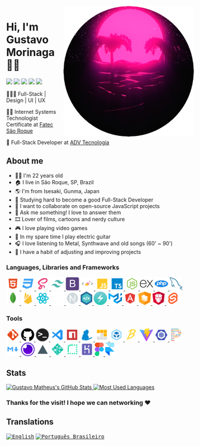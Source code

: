 <!-- markdownlint-disable MD014 -->
<!-- markdownlint-disable MD026 -->
<!-- markdownlint-disable MD033 -->
<!-- markdownlint-disable MD041 -->

<img align="right" width="350" height="350" src="./img/synth-circle.gif">

# Hi, I'm Gustavo Morinaga 🤟🏼

[<img width="447" src="https://img.shields.io/badge/%E2%A0%80%E2%A0%80%E2%A0%80%E2%A0%80%E2%A0%80%E2%A0%80%E2%A0%80%E2%A0%80%E2%A0%80%E2%A0%80%E2%A0%80%E2%A0%80%E2%A0%80%E2%A0%80%E2%A0%80%E2%A0%80%E2%A0%80%E2%A0%80💻_visit_portfolio_%E2%A0%80%E2%A0%80%E2%A0%80%E2%A0%80%E2%A0%80%E2%A0%80%E2%A0%80%E2%A0%80%E2%A0%80%E2%A0%80%E2%A0%80%E2%A0%80%E2%A0%80%E2%A0%80%E2%A0%80%E2%A0%80%E2%A0%80%E2%A0%80-100F10.svg?style=for-the-badge&logoColor=white">](https://gustavomorinaga.dev)
[<img src="https://img.shields.io/badge/linkedin-%230077B5.svg?&style=for-the-badge&logo=linkedin&logoColor=white" />](https://www.linkedin.com/in/gustavomorinaga)
[<img src="https://img.shields.io/badge/instagram-%23E4405F.svg?&style=for-the-badge&logo=instagram&logoColor=white">](https://www.instagram.com/gustavomorinaga)
[<img src="https://img.shields.io/badge/facebook-%231877F2.svg?&style=for-the-badge&logo=facebook&logoColor=white">](https://www.facebook.com/gustavomorinaga)
[<img src="https://img.shields.io/badge/gmail-D14836.svg?style=for-the-badge&logo=gmail&logoColor=white">](mailto:me@gustavomorinaga.dev)

👨🏻‍💻 Full-Stack | Design | UI | UX

👨‍🎓 Internet Systems Technologist Certificate at [Fatec São Roque](https://www.fatecsaoroque.edu.br)

💼 Full-Stack Developer at [ADV Tecnologia](https://www.advtecnologia.com.br)

## About me

- 🧑🏻 I'm 22 years old
- 🏠 I live in São Roque, SP, Brazil
- 🌎 I'm from Isesaki, Gunma, Japan
- 🌱 Studying hard to become a good Full-Stack Developer
- 👯 I want to collaborate on open-source JavaScript projects
- 💬 Ask me something! I love to answer them
- 🎞️ Lover of films, cartoons and nerdy culture
- 🎮 I love playing video games
- 🎸 In my spare time I play electric guitar
- 🎧 I love listening to Metal, Synthwave and old songs (60' ~ 90')
- 💎 I have a habit of adjusting and improving projects

### Languages, Libraries and Frameworks

<div>
 <a href="https://developer.mozilla.org/pt-BR/docs/Web/HTML">
  <img height="36" title="HTML" src="./icons/html.svg">
 </a>
 <a href="https://developer.mozilla.org/pt-BR/docs/Web/CSS">
  <img height="36" title="CSS" src="./icons/css.svg">
 </a>
 <a href="https://sass-lang.com">
  <img height="36" title="Sass" src="./icons/sass.svg">
 </a>
 <a href="https://tailwindcss.com">
  <img height="36" title="Tailwind CSS" src="./icons/tailwindcss.svg">
 </a>
 <a href="https://getbootstrap.com">
  <img height="36" title="Bootstrap" src="./icons/bootstrap-plain.svg">
 </a>
 <a href="https://styled-components.com">
  <img height="36" title="styled-components" src="./icons/styled-components.png">
 </a>
 <a href="https://developer.mozilla.org/pt-BR/docs/Web/JavaScript">
  <img height="36" title="JavaScript" src="./icons/javascript.svg">
 </a>
 <a href="https://www.typescriptlang.org">
  <img height="36" title="TypeScript" src="./icons/typescript.svg">
 </a>
 <a href="https://nodejs.org">
  <img height="36" title="Node.js" src="./icons/nodejs.svg">
 </a>
 <a href="https://expressjs.com">
  <img height="36" title="Express" src="./icons/express-original.svg">
 </a>
 <a href="https://www.php.net">
  <img height="36" title="PHP" src="./icons/php.svg">
 </a>
 <a href="https://www.mysql.com">
  <img height="36" title="MySQL" src="./icons/mysql-original.svg">
 </a>
 <a href="https://www.mongodb.com">
  <img height="36" title="MongoDB" src="./icons/mongodb-original.svg">
 </a>
 <a href="https://firebase.google.com">
  <img height="36" title="Firebase" src="./icons/firebase.svg">
 </a>
 <a href="https://reactjs.org">
  <img height="36" title="React" src="./icons/react.svg">
 </a>
 <a href="https://expo.io">
  <img height="36" title="Expo" src="./icons/expo.png">
 </a>
 <a href="https://nextjs.org">
  <img height="36" title="Next.js" src="./icons/next.svg">
 </a>
 <a href="https://nativebase.io">
  <img height="36" title="NativeBase" src="./icons/native-base.svg">
 </a>
 <a href="https://chakra-ui.com">
  <img height="36" title="Chakra-UI" src="./icons/chakra-ui.svg">
 </a>
 <a href="https://mui.com">
  <img height="36" title="Material UI" src="./icons/mui.svg">
 </a>
 <a href="https://angular.io">
  <img height="36" title="Angular" src="./icons/angular.svg">
 </a>
 <a href="https://material.angular.io">
  <img height="36" title="Angular Material" src="./icons/angular-material.svg">
 </a>
 <a href="https://www.primefaces.org/primeng">
  <img height="36" title="PrimeNG" src="./icons/primeng.svg">
 </a>
 <a href="https://kit.svelte.dev">
  <img height="36" title="SvelteKit" src="./icons/svelte.svg">
 </a>
</div>

### Tools

<div>
 <a href="https://git-scm.com">
   <img height="36" title="Git" src="./icons/git.svg">
 </a>
 <a href="https://github.com">
   <img height="36" title="GitHub" src="./icons/github.svg">
 </a>
 <a href="https://docs.microsoft.com/pt-br/windows/terminal">
  <img height="36" title="Terminal" src="./icons/terminal.png">
 </a>
 <a href="https://code.visualstudio.com">
   <img height="36" title="Visual Studio Code" src="./icons/vscode.svg">
 </a>
 <a href="https://www.npmjs.com">
   <img height="36" title="npm" src="./icons/npm.svg">
 </a>
 <a href="https://yarnpkg.com">
   <img height="36" title="Yarn" src="./icons/yarn.svg">
 </a>
 <a href="https://pnpm.io">
   <img height="36" title="pnpm" src="./icons/pnpm.svg">
 </a>
 <a href="https://webpack.js.org">
   <img height="36" title="Webpack" src="./icons/webpack.svg">
 </a>
 <a href="https://babeljs.io">
   <img height="36" title="Babel" src="./icons/babel.svg">
 </a>
 <a href="https://vitejs.dev">
   <img height="36" title="Vite" src="./icons/vite.svg">
 </a>
 <a href="https://eslint.org">
   <img height="36" title="ESLint" src="./icons/eslint.svg">
 </a>
 <a href="https://prettier.io">
   <img height="36" title="Prettier" src="./icons/prettier.svg">
 </a>
 <a href="https://www.markdownguide.org">
   <img height="36" title="Markdown" src="./icons/markdown.svg">
 </a>
 <a href="https://insomnia.rest">
   <img height="36" title="Insomnia" src="./icons/insomnia.png">
 </a>
 <a href="https://vercel.com">
   <img height="36" title="Vercel" src="./icons/vercel_light.svg">
 </a>
 <a href="https://www.netlify.com/">
   <img height="36" title="Netlify" src="./icons/netlify.svg">
 </a>
 <a href="https://render.com">
   <img height="36" title="Render" src="./icons/render.svg">
 </a>
 <a href="https://heroku.com">
   <img height="36" title="Heroku" src="./icons/heroku.svg">
 </a>
 <a href="https://figma.com">
   <img height="36" title="Figma" src="./icons/figma.svg">
 </a>
 <a href="https://framer.com">
   <img height="36" title="Framer" src="./icons/framer.png">
 </a>
</div>

## Stats

<a href="https://github.com/anuraghazra/github-readme-stats" title="GitHub Stats">
  <img width="450px" src="https://github-readme-stats.vercel.app/api?username=gustavomorinaga&hide=issues&theme=radical&show_icons=true&count_private=true&include_all_commits=true&line_height=24.5&hide_border=true" alt="Gustavo Matheus's GitHub Stats" />
</a>
<a href="https://github.com/anuraghazra/github-readme-stats" title="Most Used Languages">
  <img width="337px" src="https://github-readme-stats.vercel.app/api/top-langs/?username=gustavomorinaga&layout=compact&theme=radical&hide_border=true"
 alt="Most Used Languages" />
</a>

### Thanks for the visit! I hope we can networking ❤️

## Translations

<kbd>[<img title="English" alt="English" src="https://flagicons.lipis.dev/flags/4x3/us.svg" width="22">](./README.md)</kbd>
<kbd>[<img title="Português Brasileiro" alt="Português Brasileiro" src="https://flagicons.lipis.dev/flags/4x3/br.svg" width="22">](./translations/README.pt-BR.md)</kbd>
